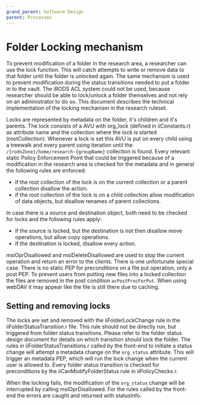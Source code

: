 ```yaml
---
grand_parent: Software Design
parent: Processes
---
```

# Folder Locking mechanism
To prevent modification of a folder in the research area, a researcher can use the lock function. This will catch attempts to write or remove data to that folder
until the folder is unlocked again. The same mechanism is used to prevent modification during the status transitions needed to put a folder in to the vault. The
iRODS ACL system could not be used, because researcher should be able to lock/unlock a folder themselves and not rely on an administrator to do so. This document describes
the technical implementation of the locking mechanism in the research ruleset.


Locks are represented by metadata on the folder, it's children and it's parents. The lock consists of a AVU with org_lock (defined in iiConstants.r) as attribute name and the collection where
the lock is started (rootCollection). Whenever a lock is set this AVU is put on every child using a treewalk and every parent using iteration until the ``/{rodsZone}/home/research-{groupName}`` collection is found. Every relevant static Policy Enforcement Point that could be triggered because of a modification in the research area is checked for the metadata and in general the following rules are enforced:

- if the root collection of the lock is on the current collection or a parent collection disallow the action.
- if the root collection of the lock is on a child collection allow modification of data objects, but disallow renames of parent collections.

In case there is a source and destination object, both need to be checked for locks and the following rules apply:

- if the source is locked, but the destination is not then disallow move operations, but allow copy operations.
- if the destination is locked, disallow every action.

msiOprDisallowed and msiDeleteDisallowed are used to stop the current operation and return an error to the clients.
There is one unfortunate special case. There is no static PEP for preconditions on a file put operation, only a post PEP. To prevent
users from putting new files into a locked collection the files are removed in the post condition `acPostProcForPut`. When using webDAV it may appear like the file is still there due to caching.


## Setting and removing locks
The locks are set and removed with the iiFolderLockChange rule in the iiFolderStatusTransition.r file.
This rule should not be directly run, but triggered from folder status transitions.
Please refer to the folder status design document for details on which transition should lock the folder.
The rules in iiFolderStatusTransitions.r called by the front-end to initiate a status change will attempt a metadata change on the `org_status` attribute.
This will trigger an metadata PEP, which will run the lock change when the current user is allowed to.
Every folder status transition is checked for preconditions by the iiCanModifyFolderStatus rule in iiPolicyChecks.r.

When the locking fails, the modification of the `org_status` change will be interrupted by calling msiOprDisallowed.
For the rules called by the front-end the errors are caught and returned with statusInfo.

